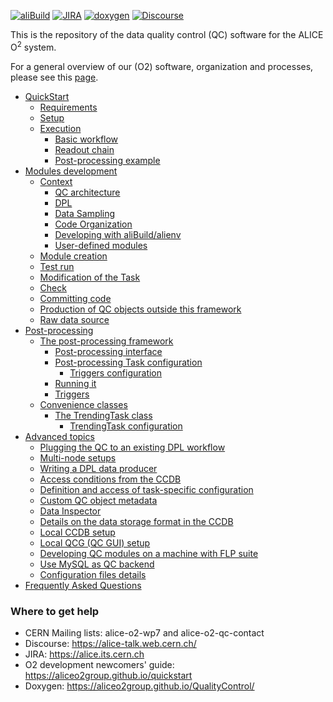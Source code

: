 <!--  \cond EXCLUDE_FOR_DOXYGEN -->
[![aliBuild](https://img.shields.io/badge/aliBuild-dashboard-lightgrey.svg)](https://alisw.cern.ch/cockpit-legacy/d/000000001/main-dashboard?orgId=1&var-storagename=All&var-reponame=All&var-checkname=build%2FQualityControl%2Fo2-dataflow%2F0&var-upthreshold=30m&var-minuptime=30)
[![JIRA](https://img.shields.io/badge/JIRA-Report%20issue-blue.svg)](https://alice.its.cern.ch/jira/secure/CreateIssue.jspa?pid=11201&issuetype=1)
[![doxygen](https://img.shields.io/badge/doxygen-documentation-blue.svg)](https://aliceo2group.github.io/QualityControl/)
[![Discourse](https://img.shields.io/badge/discourse-Get%20help-blue.svg)](https://alice-talk.web.cern.ch/)

<!--  \endcond  --> 

This is the repository of the data quality control (QC) software for the ALICE O<sup>2</sup> system. 
 
For a general overview of our (O2) software, organization and processes, please see this [page](https://aliceo2group.github.io/).

<!--TOC generated with https://github.com/ekalinin/github-markdown-toc-->
<!--./gh-md-toc --insert /path/to/README.md-->
<!--ts-->
   * [QuickStart](doc/QuickStart.md)
      * [Requirements](doc/QuickStart.md#requirements)
      * [Setup](doc/QuickStart.md#setup)
      * [Execution](doc/QuickStart.md#execution)
         * [Basic workflow](doc/QuickStart.md#basic-workflow)
         * [Readout chain](doc/QuickStart.md#readout-chain)
         * [Post-processing example](doc/QuickStart.md#post-processing-example)
   * [Modules development](doc/ModulesDevelopment.md)
      * [Context](doc/ModulesDevelopment.md#context)
          * [QC architecture](doc/ModulesDevelopment.md#qc-architecture)
          * [DPL](doc/ModulesDevelopment.md#dpl)
          * [Data Sampling](doc/ModulesDevelopment.md#data-sampling)
          * [Code Organization](doc/ModulesDevelopment.md#code-organization)
          * [Developing with aliBuild/alienv](doc/ModulesDevelopment.md#developing-with-alibuildalienv)
          * [User-defined modules](doc/ModulesDevelopment.md#user-defined-modules)
       * [Module creation](doc/ModulesDevelopment.md#module-creation)
       * [Test run](doc/ModulesDevelopment.md#test-run)
       * [Modification of the Task](doc/ModulesDevelopment.md#modification-of-the-task)
       * [Check](doc/ModulesDevelopment.md#check)
       * [Committing code](doc/ModulesDevelopment.md#committing-code)
       * [Production of QC objects outside this framework](doc/ModulesDevelopment.md#production-of-qc-objects-outside-this-framework)
       * [Raw data source](doc/ModulesDevelopment.md#raw-data-source)
   * [Post-processing](doc/PostProcessing.md)
      * [The post-processing framework](doc/PostProcessing.md#the-post-processing-framework)
         * [Post-processing interface](doc/PostProcessing.md#post-processing-interface)
         * [Post-processing Task configuration](doc/PostProcessing.md#post-processing-task-configuration)
           * [Triggers configuration](doc/PostProcessing.md#triggers-configuration)
         * [Running it](doc/PostProcessing.md#running-it)
         * [Triggers](doc/PostProcessing.md#triggers)
      * [Convenience classes](doc/PostProcessing.md#convenience-classes)
         * [The TrendingTask class](doc/PostProcessing.md#the-trendingtask-class)
            * [TrendingTask configuration](doc/PostProcessing.md#trendingtask-configuration)
   * [Advanced topics](doc/Advanced.md)
      * [Plugging the QC to an existing DPL workflow](doc/Advanced.md#plugging-the-qc-to-an-existing-dpl-workflow)
      * [Multi-node setups](doc/Advanced.md#multi-node-setups)
      * [Writing a DPL data producer](doc/Advanced.md#writing-a-dpl-data-producer)
      * [Access conditions from the CCDB](doc/Advanced.md#access-conditions-from-the-ccdb)
      * [Definition and access of task-specific configuration](doc/Advanced.md#definition-and-access-of-task-specific-configuration)
      * [Custom QC object metadata](doc/Advanced.md#custom-qc-object-metadata)
      * [Data Inspector](doc/Advanced.md#data-inspector)
      * [Details on the data storage format in the CCDB](doc/Advanced.md#details-on-the-data-storage-format-in-the-ccdb)
      * [Local CCDB setup](doc/Advanced.md#local-ccdb-setup)
      * [Local QCG (QC GUI) setup](doc/Advanced.md#local-qcg-qc-gui-setup)
      * [Developing QC modules on a machine with FLP suite](doc/Advanced.md#developing-qc-modules-on-a-machine-with-flp-suite)
      * [Use MySQL as QC backend](doc/Advanced.md#use-mysql-as-qc-backend)
      * [Configuration files details](doc/Advanced.md#configuration-files-details)
   * [Frequently Asked Questions](doc/FAQ.md)
<!-- Added by: bvonhall, at:  -->

<!--te-->

### Where to get help

* CERN Mailing lists: alice-o2-wp7 and alice-o2-qc-contact
* Discourse: https://alice-talk.web.cern.ch/
* JIRA: https://alice.its.cern.ch
* O2 development newcomers' guide: https://aliceo2group.github.io/quickstart
* Doxygen: https://aliceo2group.github.io/QualityControl/
